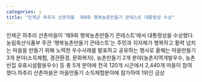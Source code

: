 ```yaml
---
categories: j
title: "인제군 하추리 산촌마을  제9회 행복농촌만들기 콘테스트 대통령상 수상"
---
```

인제군 하추리 산촌마을이 &lsquo;제9회 행복농촌만들기 콘테스트&rsquo;에서 대통령상을 수상했다.농림축산식품부 주관 &lsquo;행복농촌만들기 콘테스트&rsquo;는 주민과 지자체가 행복하고 활력 넘치는 마을을 만들기 위해 노력한 우수사례를 발표하고 공유하는 행사로 올해는 마을만들기 3개 분야(소득체험, 경관환경, 문화복지), 농촌만들기 2개 분야(농촌지역개발우수, 농촌빈집 유휴시설활용우수) 등 총 5개 분야에 전국 120개 시군에서 2,440개 마을이 참여했다.하추리 산촌마을은 마을만들기 소득체험분야에 참가하여 1위인 금상